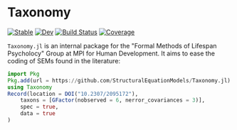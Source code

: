 # Taxonomy

[![Stable](https://img.shields.io/badge/docs-stable-blue.svg)](https://StructuralEquationModels.github.io/Taxonomy.jl/stable/)
[![Dev](https://img.shields.io/badge/docs-dev-blue.svg)](https://StructuralEquationModels.github.io/Taxonomy.jl/dev/)
[![Build Status](https://github.com/StructuralEquationModels/Taxonomy.jl/actions/workflows/CI.yml/badge.svg?branch=main)](https://github.com/StructuralEquationModels/Taxonomy.jl/actions/workflows/CI.yml?query=branch%3Amain)
[![Coverage](https://codecov.io/gh/StructuralEquationModels/Taxonomy.jl/branch/main/graph/badge.svg)](https://codecov.io/gh/StructuralEquationModels/Taxonomy.jl)

`Taxonomy.jl` is an internal package for the "Formal Methods of Lifespan Psycholocy" Group at MPI for Human Development.
It aims to ease the coding of SEMs found in the literature:

```julia
import Pkg
Pkg.add(url = https://github.com/StructuralEquationModels/Taxonomy.jl)
using Taxonomy
Record(location = DOI("10.2307/2095172"),
    taxons = [GFactor(nobserved = 6, nerror_covariances = 3)],
    spec = true,
    data = true
)
```